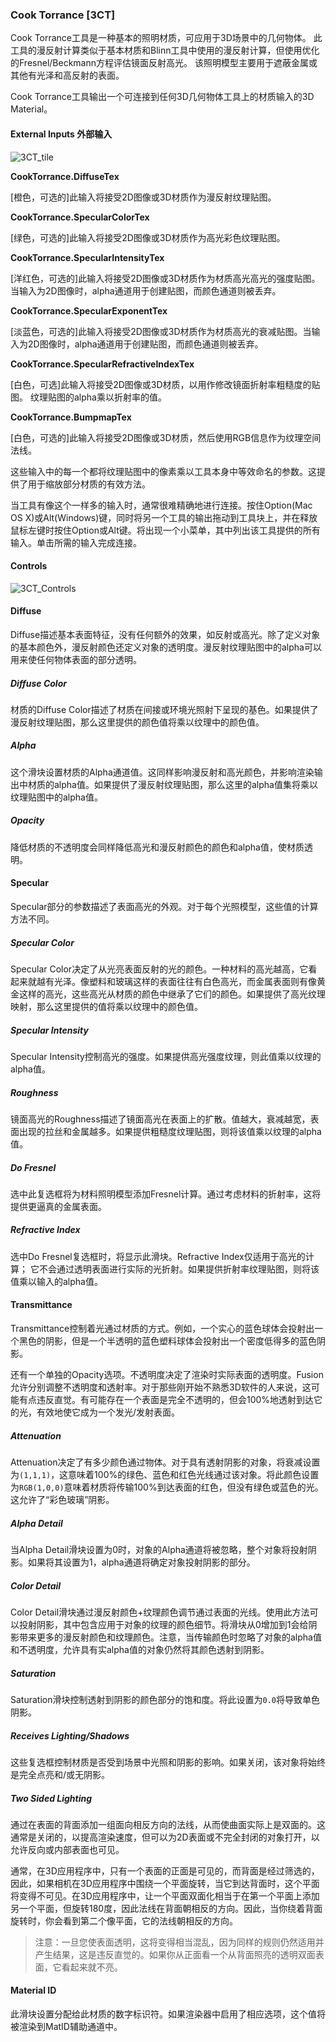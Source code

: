 ### Cook Torrance [3CT]

Cook Torrance工具是一种基本的照明材质，可应用于3D场景中的几何物体。 此工具的漫反射计算类似于基本材质和Blinn工具中使用的漫反射计算，但使用优化的Fresnel/Beckmann方程评估镜面反射高光。 该照明模型主要用于遮蔽金属或其他有光泽和高反射的表面。

Cook Torrance工具输出一个可连接到任何3D几何物体工具上的材质输入的3D Material。

#### External Inputs 外部输入

 ![3CT_tile](images/3CT_tile.jpg)

**CookTorrance.DiffuseTex** 

[橙色，可选的]此输入将接受2D图像或3D材质作为漫反射纹理贴图。

**CookTorrance.SpecularColorTex** 

[绿色，可选的]此输入将接受2D图像或3D材质作为高光彩色纹理贴图。

**CookTorrance.SpecularIntensityTex** 

[洋红色，可选的]此输入将接受2D图像或3D材质作为材质高光高光的强度贴图。当输入为2D图像时，alpha通道用于创建贴图，而颜色通道则被丢弃。

**CookTorrance.SpecularExponentTex** 

[淡蓝色，可选的]此输入将接受2D图像或3D材质作为材质高光的衰减贴图。当输入为2D图像时，alpha通道用于创建贴图，而颜色通道则被丢弃。

**CookTorrance.SpecularRefractiveIndexTex** 

[白色，可选]此输入将接受2D图像或3D材质，以用作修改镜面折射率粗糙度的贴图。 纹理贴图的alpha乘以折射率的值。

**CookTorrance.BumpmapTex** 

[白色，可选的]此输入将接受2D图像或3D材质，然后使用RGB信息作为纹理空间法线。

这些输入中的每一个都将纹理贴图中的像素乘以工具本身中等效命名的参数。这提供了用于缩放部分材质的有效方法。

当工具有像这个一样多的输入时，通常很难精确地进行连接。按住Option(Mac OS X)或Alt(Windows)键，同时将另一个工具的输出拖动到工具块上，并在释放鼠标左键时按住Option或Alt键。将出现一个小菜单，其中列出该工具提供的所有输入。单击所需的输入完成连接。

#### Controls

![3CT_Controls](images/3CT_Controls.png)

#### Diffuse

Diffuse描述基本表面特征，没有任何额外的效果，如反射或高光。除了定义对象的基本颜色外，漫反射颜色还定义对象的透明度。漫反射纹理贴图中的alpha可以用来使任何物体表面的部分透明。

##### Diffuse Color

材质的Diffuse Color描述了材质在间接或环境光照射下呈现的基色。如果提供了漫反射纹理贴图，那么这里提供的颜色值将乘以纹理中的颜色值。

##### Alpha

这个滑块设置材质的Alpha通道值。这同样影响漫反射和高光颜色，并影响渲染输出中材质的alpha值。如果提供了漫反射纹理贴图，那么这里的alpha值集将乘以纹理贴图中的alpha值。

##### Opacity

降低材质的不透明度会同样降低高光和漫反射颜色的颜色和alpha值，使材质透明。

#### Specular

Specular部分的参数描述了表面高光的外观。对于每个光照模型，这些值的计算方法不同。

##### Specular Color

Specular Color决定了从光亮表面反射的光的颜色。一种材料的高光越高，它看起来就越有光泽。像塑料和玻璃这样的表面往往有白色高光，而金属表面则有像黄金这样的高光，这些高光从材质的颜色中继承了它们的颜色。如果提供了高光纹理映射，那么这里提供的值将乘以纹理中的颜色值。

##### Specular Intensity

Specular Intensity控制高光的强度。如果提供高光强度纹理，则此值乘以纹理的alpha值。

##### Roughness

镜面高光的Roughness描述了镜面高光在表面上的扩散。值越大，衰减越宽，表面出现的拉丝和金属越多。如果提供粗糙度纹理贴图，则将该值乘以纹理的alpha值。

##### Do Fresnel

选中此复选框将为材料照明模型添加Fresnel计算。通过考虑材料的折射率，这将提供更逼真的金属表面。

##### Refractive Index

选中Do Fresnel复选框时，将显示此滑块。Refractive Index仅适用于高光的计算； 它不会通过透明表面进行实际的光折射。如果提供折射率纹理贴图，则将该值乘以输入的alpha值。

#### Transmittance

Transmittance控制着光通过材质的方式。例如，一个实心的蓝色球体会投射出一个黑色的阴影，但是一个半透明的蓝色塑料球体会投射出一个密度低得多的蓝色阴影。

还有一个单独的Opacity选项。不透明度决定了渲染时实际表面的透明度。Fusion允许分别调整不透明度和透射率。对于那些刚开始不熟悉3D软件的人来说，这可能有点违反直觉。有可能存在一个表面是完全不透明的，但会100%地透射到达它的光，有效地使它成为一个发光/发射表面。

##### Attenuation

Attenuation决定了有多少颜色通过物体。对于具有透射阴影的对象，将衰减设置为`(1,1,1)`，这意味着100%的绿色、蓝色和红色光线通过该对象。将此颜色设置为`RGB(1,0,0)`意味着材质将传输100%到达表面的红色，但没有绿色或蓝色的光。这允许了“彩色玻璃”阴影。

##### Alpha Detail

当Alpha Detail滑块设置为0时，对象的Alpha通道将被忽略，整个对象将投射阴影。如果将其设置为1，alpha通道将确定对象投射阴影的部分。

##### Color Detail

Color Detail滑块通过漫反射颜色+纹理颜色调节通过表面的光线。使用此方法可以投射阴影，其中包含应用于对象的纹理的颜色细节。将滑块从0增加到1会给阴影带来更多的漫反射颜色和纹理颜色。注意，当传输颜色时忽略了对象的alpha值和不透明度，允许具有实alpha值的对象仍然将其颜色透射到阴影。

##### Saturation

Saturation滑块控制透射到阴影的颜色部分的饱和度。将此设置为`0.0`将导致单色阴影。

##### Receives Lighting/Shadows

这些复选框控制材质是否受到场景中光照和阴影的影响。如果关闭，该对象将始终是完全点亮和/或无阴影。

##### Two Sided Lighting

通过在表面的背面添加一组面向相反方向的法线，从而使曲面实际上是双面的。这通常是关闭的，以提高渲染速度，但可以为2D表面或不完全封闭的对象打开，以允许反向或内部表面也可见。

通常，在3D应用程序中，只有一个表面的正面是可见的，而背面是经过筛选的，因此，如果相机在3D应用程序中围绕一个平面旋转，当它到达背面时，这个平面将变得不可见。在3D应用程序中，让一个平面双面化相当于在第一个平面上添加另一个平面，但旋转180度，因此法线在背面朝相反的方向。因此，当你绕着背面旋转时，你会看到第二个像平面，它的法线朝相反的方向。

> 注意：一旦您使表面透明，这将变得相当混乱，因为同样的规则仍然适用并产生结果，这是违反直觉的。如果你从正面看一个从背面照亮的透明双面表面，它看起来就不亮。

#### Material ID

此滑块设置分配给此材质的数字标识符。如果渲染器中启用了相应选项，这个值将被渲染到MatID辅助通道中。

